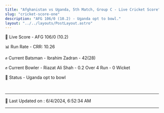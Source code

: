 ```yaml
---
title: "Afghanistan vs Uganda, 5th Match, Group C - Live Cricket Score"
slug: "cricket-score-one"
description: "AFG 106/0 (10.2) - Uganda opt to bowl."
layout: "../../layouts/PostLayout.astro"
---
```


🔴 Live Score - AFG 106/0 (10.2)  

📊 Run Rate - CRR: 10.26  

✊ Current Batsman - Ibrahim Zadran - 42(28)  

✊ Current Bowler - Riazat Ali Shah - 0.2 Over 4 Run - 0 Wicket  

📑 Status - Uganda opt to bowl

<br />

***

📝 Last Updated on : 6/4/2024, 6:52:34 AM

***

